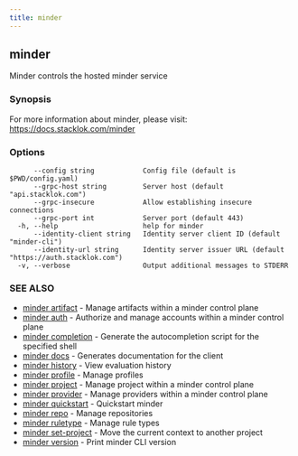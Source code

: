 ```yaml
---
title: minder
---
```

## minder

Minder controls the hosted minder service

### Synopsis

For more information about minder, please visit:
https://docs.stacklok.com/minder

### Options

```
      --config string            Config file (default is $PWD/config.yaml)
      --grpc-host string         Server host (default "api.stacklok.com")
      --grpc-insecure            Allow establishing insecure connections
      --grpc-port int            Server port (default 443)
  -h, --help                     help for minder
      --identity-client string   Identity server client ID (default "minder-cli")
      --identity-url string      Identity server issuer URL (default "https://auth.stacklok.com")
  -v, --verbose                  Output additional messages to STDERR
```

### SEE ALSO

* [minder artifact](minder_artifact.md)	 - Manage artifacts within a minder control plane
* [minder auth](minder_auth.md)	 - Authorize and manage accounts within a minder control plane
* [minder completion](minder_completion.md)	 - Generate the autocompletion script for the specified shell
* [minder docs](minder_docs.md)	 - Generates documentation for the client
* [minder history](minder_history.md)	 - View evaluation history
* [minder profile](minder_profile.md)	 - Manage profiles
* [minder project](minder_project.md)	 - Manage project within a minder control plane
* [minder provider](minder_provider.md)	 - Manage providers within a minder control plane
* [minder quickstart](minder_quickstart.md)	 - Quickstart minder
* [minder repo](minder_repo.md)	 - Manage repositories
* [minder ruletype](minder_ruletype.md)	 - Manage rule types
* [minder set-project](minder_set-project.md)	 - Move the current context to another project
* [minder version](minder_version.md)	 - Print minder CLI version

